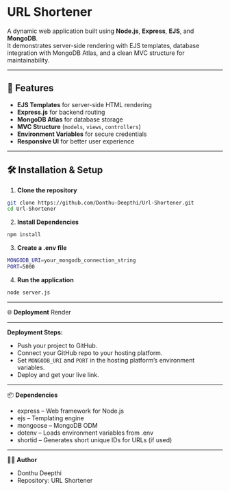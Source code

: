 # URL Shortener

A dynamic web application built using **Node.js**, **Express**, **EJS**, and **MongoDB**.  
It demonstrates server-side rendering with EJS templates, database integration with MongoDB Atlas, and a clean MVC structure for maintainability.

---

## 🚀 Features
- **EJS Templates** for server-side HTML rendering
- **Express.js** for backend routing
- **MongoDB Atlas** for database storage
- **MVC Structure** (`models`, `views`, `controllers`)
- **Environment Variables** for secure credentials
- **Responsive UI** for better user experience

---

## 🛠 Installation & Setup

1. **Clone the repository**
```bash
git clone https://github.com/Donthu-Deepthi/Url-Shortener.git
cd Url-Shortener
```

2. **Install Dependencies**
```bash
npm install
```

3. **Create a .env file**
```bash
MONGODB_URI=your_mongodb_connection_string
PORT=5000
```

4. **Run the application**
```bash
node server.js
```

---
🌐 **Deployment**
Render

---
**Deployment Steps:**

- Push your project to GitHub.
- Connect your GitHub repo to your hosting platform.
- Set `MONGODB_URI` and `PORT` in the hosting platform’s environment variables.
- Deploy and get your live link.

---
📦 **Dependencies**

- express – Web framework for Node.js  
- ejs – Templating engine  
- mongoose – MongoDB ODM  
- dotenv – Loads environment variables from .env  
- shortid – Generates short unique IDs for URLs (if used)  

---

👩‍💻 **Author**
- Donthu Deepthi
- Repository: URL Shortener
